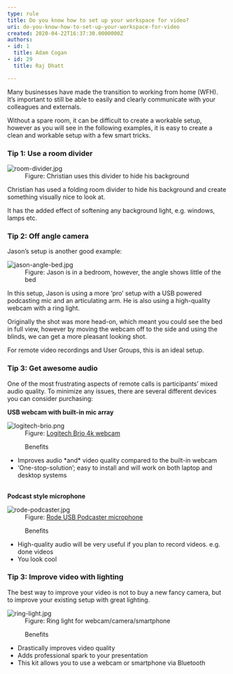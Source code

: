 ```yaml
---
type: rule
title: Do you know how to set up your workspace for video?
uri: do-you-know-how-to-set-up-your-workspace-for-video
created: 2020-04-22T16:37:30.0000000Z
authors:
- id: 1
  title: Adam Cogan
- id: 29
  title: Raj Dhatt

---
```




<span class='intro'> <p class="ssw15-rteElement-P">​Many businesses have made the transition to working from home (WFH). It’s important to still be able to easily and clearly communicate with your colleagues and externals.&#160;​<br></p> </span>

<p class="ssw15-rteElement-P">​Without a spare room, it can be difficult to create a workable setup, however as you will see in the following examples, it is easy to create a clean and workable setup with a few smart tricks.​​<br></p><h3 class="ssw15-rteElement-H3">Tip 1&#58; Use a room divider​​<br></h3><dl class="image"><dt> 
      <img src="room-divider.jpg" alt="room-divider.jpg" /> 
   </dt><dd>Figure&#58; Christian uses this divider to hide his background</dd></dl><p class="ssw15-rteElement-P">Christian has used a folding room divider to hide his background and create something visually nice to look at.​​​<br></p><p class="ssw15-rteElement-P">It has the added effect of softening any background light, e.g. windows, lamps etc.​<br></p><h3 class="ssw15-rteElement-H3">Tip 2&#58; Off angle camera​​<br></h3><p>Jason’s setup is another good example&#58;</p><dl class="image"><dt> 
      <img src="jason-angle-bed.jpg" alt="jason-angle-bed.jpg" /> 
   </dt><dd>Figure&#58; Jason is in a bedroom, however, the angle shows little of the bed</dd></dl><p class="ssw15-rteElement-P">In this setup, Jason is using a more ‘pro’ setup with a USB powered podcasting mic and an articulating arm. He is also using a high-quality webcam with a ring light.​<br></p><p class="ssw15-rteElement-P">Originally the shot was more head-on, which meant you could see the bed in full view, however by moving the webcam off to the side and using the blinds, we can get a more pleasant looking shot.​​<br></p><p class="ssw15-rteElement-P">For remote video recordings and User Groups, this is an ideal setup.​​<br></p><h3 class="ssw15-rteElement-H3">Tip 3&#58; Get awesome audio​​<br></h3><p class="ssw15-rteElement-P">One of the most frustrating aspects of remote calls is participants’ mixed audio quality. To minimize any issues, there are several different devices you can consider purchasing&#58;​​​​<br></p><p></p><p>
   <b>​USB webcam with built-in&#160;mic array</b></p><dl class="image"><dt> 
      <img src="logitech-brio.png" alt="logitech-brio.png" /> 
   </dt><dd>Figure&#58; 
      <a href="https&#58;//www.logitech.com/en-au/product/brio#specification-tabular">Logitech Brio 4k webcam​</a><br></dd></dl><div><dd class="ssw15-rteElement-FigureGood">Benefits<br></dd><ul><li>Improves audio *and* video quality compared to the built-in webcam</li><li>‘One-stop-solution’; easy to install and will work on both laptop and desktop systems<br></li></ul><div>
      <br>
   </div><div>
      <b>Podcast style microphone</b><br> 
      <dl class="image"><dt> 
            <img src="rode-podcaster.jpg" alt="rode-podcaster.jpg" /> 
         </dt><dd>Figure&#58; 
            <a href="http&#58;//www.rode.com/microphones/podcaster">Rode USB Podcaster microphone</a><span style="color&#58;#444444;">​</span></dd></dl><div><dd class="ssw15-rteElement-FigureGood">Benefits​<br></dd><ul><li>High-quality audio will be very useful if you plan to record videos. e.g. done videos</li><li>You look cool</li></ul><h3 class="ssw15-rteElement-H3">Tip 3&#58; Improve video with lighting​​<br></h3><p>The best way to improve your video is not to buy a new fancy camera, but to improve your existing setup with great lighting.</p><dl class="image"><dt><img src="ring-light.jpg" alt="ring-light.jpg" /></dt><dd>Figure&#58; Ring light for webcam/camera/smartphone​<br></dd></dl><div><dd class="ssw15-rteElement-FigureGood">Benefits​​<br></dd><ul><li>Drastically improves video quality</li><li>Adds professional spark to your presentation</li><li>This kit allows you to use a webcam or smartphone via Bluetooth<br></li></ul><p></p></div></div></div></div>


